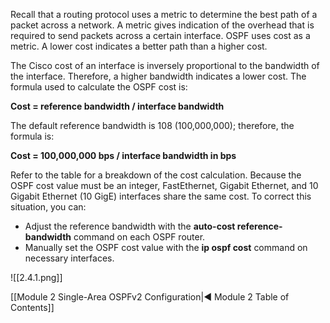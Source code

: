Recall that a routing protocol uses a metric to determine the best path of a packet across a network. A metric gives indication of the overhead that is required to send packets across a certain interface. OSPF uses cost as a metric. A lower cost indicates a better path than a higher cost.

The Cisco cost of an interface is inversely proportional to the bandwidth of the interface. Therefore, a higher bandwidth indicates a lower cost. The formula used to calculate the OSPF cost is:

**Cost = reference bandwidth / interface bandwidth**

The default reference bandwidth is 108 (100,000,000); therefore, the formula is:

**Cost = 100,000,000 bps / interface bandwidth in bps**

Refer to the table for a breakdown of the cost calculation. Because the OSPF cost value must be an integer, FastEthernet, Gigabit Ethernet, and 10 Gigabit Ethernet (10 GigE) interfaces share the same cost. To correct this situation, you can:

- Adjust the reference bandwidth with the **auto-cost reference-bandwidth** command on each OSPF router.
- Manually set the OSPF cost value with the **ip ospf cost** command on necessary interfaces.

![[2.4.1.png]]

[[Module 2 Single-Area OSPFv2 Configuration|◀ Module 2 Table of Contents]]
